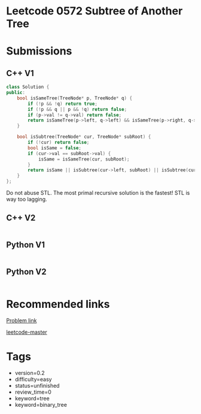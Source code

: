 # Leetcode 0572 Subtree of Another Tree

# Submissions

## C++ V1

```C++
class Solution {
public:
    bool isSameTree(TreeNode* p, TreeNode* q) {
        if (!p && !q) return true;
        if (!p && q || p && !q) return false;
        if (p->val != q->val) return false;
        return isSameTree(p->left, q->left) && isSameTree(p->right, q->right);
    }

    bool isSubtree(TreeNode* cur, TreeNode* subRoot) {
        if (!cur) return false;
        bool isSame = false;
        if (cur->val == subRoot->val) {
            isSame = isSameTree(cur, subRoot);
        }
        return isSame || isSubtree(cur->left, subRoot) || isSubtree(cur->right, subRoot);
    }
};
```

Do not abuse STL. The most primal recursive solution is the fastest! STL is way too lagging.

## C++ V2

```C++
```



## Python V1

```python
```



## Python V2

```python

```


# Recommended links

[Problem link](https://leetcode.com/problems/same-tree/description/)

[leetcode-master](https://github.com/youngyangyang04/leetcode-master/blob/master/problems/%E5%91%A8%E6%80%BB%E7%BB%93/20201003%E4%BA%8C%E5%8F%89%E6%A0%91%E5%91%A8%E6%9C%AB%E6%80%BB%E7%BB%93.md)


# Tags

- version=0.2
- difficulty=easy
- status=unfinished
- review_time=0
- keyword=tree
- keyword=binary_tree